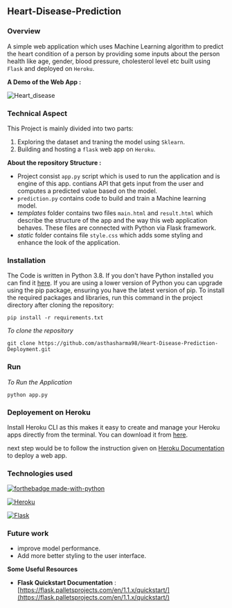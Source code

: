 ## Heart-Disease-Prediction 

### Overview

A simple web application which uses Machine Learning algorithm to predict the heart condition of a person by providing some inputs about the person health like age, gender, blood pressure, cholesterol level etc built using `Flask` and deployed on `Heroku`.


  
**A Demo of the Web App :**

![Heart_disease](https://github.com/asthasharma98/Heart-Disease-Prediction-Deployment/blob/master/Readme_resources/heart_disease.gif)
 
 
 ### Technical Aspect
 
 This Project is mainly divided into two parts:
 
 1. Exploring the dataset and traning the model using `Sklearn`.
 2. Building and hosting a `flask` web app on `Heroku`.

**About the repository Structure :**

- Project consist `app.py` script which is used to run the application and is engine of this app. contians API that gets input from the user and computes a predicted value based on the model.
- `prediction.py` contains code to build and train a Machine learning model.
- *templates* folder contains two files `main.html` and `result.html` which describe the structure of the app and the way this web application behaves. These files are connected with Python via Flask framework.  
- *static* folder contains file `style.css` which adds some styling and enhance the look of the application. 

### Installation

The Code is written in Python 3.8. If you don't have Python installed you can find it [here](https://www.python.org/downloads/). If you are using a lower version of Python you can upgrade using the pip package, ensuring you have the latest version of pip. To install the required packages and libraries, run this command in the project directory after cloning the repository:

```
pip install -r requirements.txt 
```

*To clone the repository*

```
git clone https://github.com/asthasharma98/Heart-Disease-Prediction-Deployment.git
```

### Run 

*To Run the Application*

```
python app.py
```

### Deployement on Heroku

Install Heroku CLI as this makes it easy to create and manage your Heroku apps directly from the terminal. 
You can download it from [here](https://devcenter.heroku.com/articles/heroku-cli).

next step would be to follow the instruction given on [Heroku Documentation](https://devcenter.heroku.com/articles/getting-started-with-python) to deploy a web app.

### Technologies used 

[![forthebadge made-with-python](http://ForTheBadge.com/images/badges/made-with-python.svg)](https://www.python.org/)  

[![Heroku](https://github.com/jalbertsr/logo-badge-images/blob/master/img/rsz_heroku.png?raw=true)](https://www.heroku.com/)

[![Flask](https://github.com/jalbertsr/logo-badge-images/blob/master/img/rsz_flask.png?raw=true)](http://flask.pocoo.org/)  


### Future work 

- improve model performance.
- Add more better styling to the user interface.

**Some Useful Resources**

- **Flask Quickstart Documentation** : [https://flask.palletsprojects.com/en/1.1.x/quickstart/](https://flask.palletsprojects.com/en/1.1.x/quickstart/)








  
  
  


